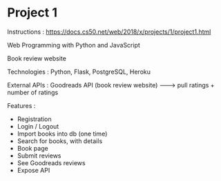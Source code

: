 # Project 1

Instructions : https://docs.cs50.net/web/2018/x/projects/1/project1.html

Web Programming with Python and JavaScript


Book review website


Technologies : 
Python, Flask, PostgreSQL, Heroku

External APIs : 
Goodreads API (book review website) ---> pull ratings + number of ratings

Features : 
- Registration
- Login / Logout
- Import books into db (one time)
- Search for books, with details
- Book page
- Submit reviews
- See Goodreads reviews
- Expose API


 